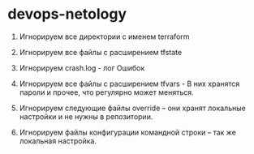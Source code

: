 # devops-netology
1.	Игнорируем все директории с именем terraform

2.	Игнорируем все файлы с расширением tfstate

3.	Игнорируем crash.log  - лог Ошибок

4.	Игнорируем все файлы с расширением tfvars  - В них хранятся пароли и прочее, что регулярно может меняться.

5.	Игнорируем следующие файлы override – они хранят локальные настройки и не нужны в репозитории.

6.	Игнорируем файлы конфигурации командной строки – так же локальная настройка.



